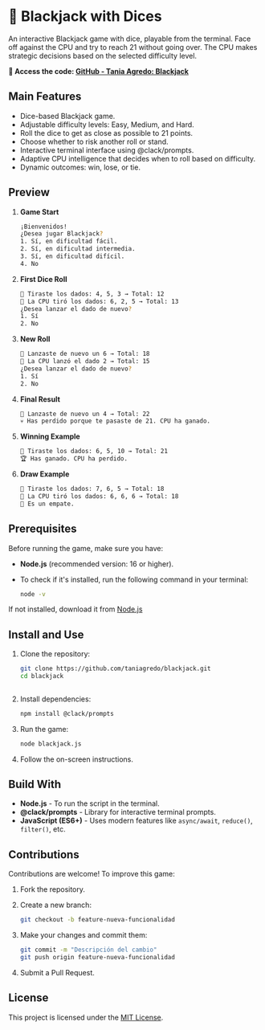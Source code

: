 # 🎲 Blackjack with Dices
An interactive Blackjack game with dice, playable from the terminal. Face off against the CPU and try to reach 21 without going over. The CPU makes strategic decisions based on the selected difficulty level.

**🔗 Access the code: [GitHub - Tania Agredo: Blackjack](https://github.com/taniagredo/blackjack)**

 ## Main Features
- Dice-based Blackjack game.
- Adjustable difficulty levels: Easy, Medium, and Hard.
- Roll the dice to get as close as possible to 21 points.
- Choose whether to risk another roll or stand.
- Interactive terminal interface using @clack/prompts.
- Adaptive CPU intelligence that decides when to roll based on difficulty.
- Dynamic outcomes: win, lose, or tie.

## Preview
1. **Game Start**
   
   ```sh
   ¡Bienvenidos!
   ¿Desea jugar Blackjack?
   1. Sí, en dificultad fácil.
   2. Sí, en dificultad intermedia.
   3. Sí, en dificultad difícil.
   4. No  

3. **First Dice Roll**
   
   ```sh
   🎲 Tiraste los dados: 4, 5, 3 → Total: 12
   🤖 La CPU tiró los dados: 6, 2, 5 → Total: 13
   ¿Desea lanzar el dado de nuevo?
   1. Sí
   2. No

5. **New Roll**
   
   ```sh
   🎲 Lanzaste de nuevo un 6 → Total: 18
   🤖 La CPU lanzó el dado 2 → Total: 15
   ¿Desea lanzar el dado de nuevo?
   1. Sí
   2. No

7. **Final Result**
   
   ```sh
   🎲 Lanzaste de nuevo un 4 → Total: 22
   💀 Has perdido porque te pasaste de 21. CPU ha ganado.

8. **Winning Example**

   ```sh
   🎲 Tiraste los dados: 6, 5, 10 → Total: 21
   🏆 Has ganado. CPU ha perdido.  

9. **Draw Example**

    ```sh
    🎲 Tiraste los dados: 7, 6, 5 → Total: 18
    🤖 La CPU tiró los dados: 6, 6, 6 → Total: 18
    🔄 Es un empate.  

## Prerequisites
Before running the game, make sure you have:
- **Node.js** (recommended version: 16 or higher).
- To check if it's installed, run the following command in your terminal:
  
  ```sh
  node -v

If not installed, download it from [Node.js](https://nodejs.org/)


## Install and Use
1. Clone the repository:
   
   ```sh
   git clone https://github.com/taniagredo/blackjack.git
   cd blackjack
 
3. Install dependencies: 

   ```sh
   npm install @clack/prompts

4. Run the game:

   ```sh
   node blackjack.js

5. Follow the on-screen instructions.

## Build With

- **Node.js** - To run the script in the terminal. 
- **@clack/prompts** - Library for interactive terminal prompts. 
- **JavaScript (ES6+)** - Uses modern features like `async/await`, `reduce()`, `filter()`, etc.

## Contributions
Contributions are welcome! To improve this game:

1. Fork the repository.
2. Create a new branch:

   ```sh
   git checkout -b feature-nueva-funcionalidad
   
3. Make your changes and commit them:
   ```sh
   git commit -m "Descripción del cambio"
   git push origin feature-nueva-funcionalidad

4. Submit a Pull Request.

## License
This project is licensed under the [MIT License](https://opensource.org/licenses/MIT).
